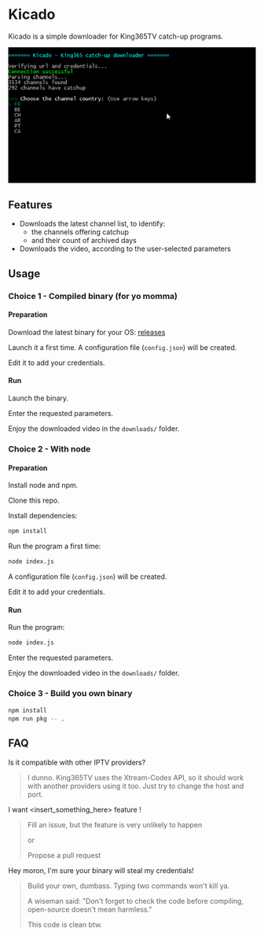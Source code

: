 # Kicado
Kicado is a simple downloader for King365TV catch-up programs.

![](screen.gif)

## Features

- Downloads the latest channel list, to identify:
  - the channels offering catchup
  - and their count of archived days
- Downloads the video, according to the user-selected parameters

## Usage

### Choice 1 - Compiled binary (for yo momma)

#### Preparation

Download the latest binary for your OS: [releases](https://github.com/coronawalrus/kicado/releases)

Launch it a first time. A configuration file (`config.json`) will be created.

Edit it to add your credentials.

#### Run

Launch the binary.

Enter the requested parameters.

Enjoy the downloaded video in the `downloads/` folder.

### Choice 2 - With node

#### Preparation

Install node and npm.

Clone this repo.

Install dependencies:

```bash
npm install
```

Run the program a first time:

```bash
node index.js
```

A configuration file (`config.json`) will be created.

Edit it to add your credentials.

#### Run

Run the program:

```bash
node index.js
```

Enter the requested parameters.

Enjoy the downloaded video in the `downloads/` folder.

### Choice 3 - Build you own binary

```bash
npm install
npm run pkg -- .
```

## FAQ

Is it compatible with other IPTV providers?

> I dunno. King365TV uses the Xtream-Codes API, so it should work with another providers using it too. Just try to change the host and port.

I want <insert_something_here> feature !

> Fill an issue, but the feature is very unlikely to happen
>
> or
>
> Propose a pull request

Hey moron, I'm sure your binary will steal my credentials! 

> Build your own, dumbass. Typing two commands won't kill ya. 
>
> A wiseman said: "Don't forget to check the code before compiling, open-source doesn't mean harmless."
>
> This code is clean btw.


